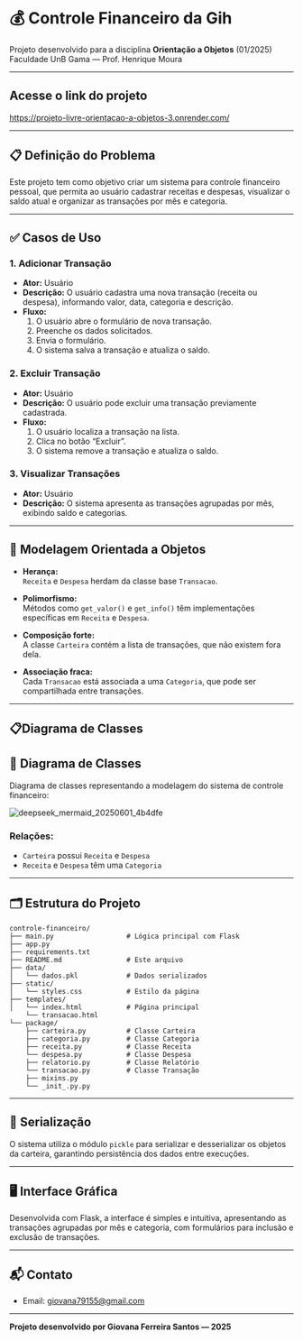 # 💰 Controle Financeiro da Gih

Projeto desenvolvido para a disciplina **Orientação a Objetos** (01/2025)  
Faculdade UnB Gama — Prof. Henrique Moura

---

## Acesse o link do projeto
https://projeto-livre-orientacao-a-objetos-3.onrender.com/

---

## 📋 Definição do Problema

Este projeto tem como objetivo criar um sistema para controle financeiro pessoal, que permita ao usuário cadastrar receitas e despesas, visualizar o saldo atual e organizar as transações por mês e categoria.

---

## ✅ Casos de Uso

### 1. Adicionar Transação
- **Ator:** Usuário
- **Descrição:** O usuário cadastra uma nova transação (receita ou despesa), informando valor, data, categoria e descrição.
- **Fluxo:**
  1. O usuário abre o formulário de nova transação.
  2. Preenche os dados solicitados.
  3. Envia o formulário.
  4. O sistema salva a transação e atualiza o saldo.

### 2. Excluir Transação
- **Ator:** Usuário
- **Descrição:** O usuário pode excluir uma transação previamente cadastrada.
- **Fluxo:**
  1. O usuário localiza a transação na lista.
  2. Clica no botão “Excluir”.
  3. O sistema remove a transação e atualiza o saldo.

### 3. Visualizar Transações
- **Ator:** Usuário
- **Descrição:** O sistema apresenta as transações agrupadas por mês, exibindo saldo e categorias.

---

## 🧠 Modelagem Orientada a Objetos

- **Herança:**  
  `Receita` e `Despesa` herdam da classe base `Transacao`.
  
- **Polimorfismo:**  
  Métodos como `get_valor()` e `get_info()` têm implementações específicas em `Receita` e `Despesa`.
  
- **Composição forte:**  
  A classe `Carteira` contém a lista de transações, que não existem fora dela.
  
- **Associação fraca:**  
  Cada `Transacao` está associada a uma `Categoria`, que pode ser compartilhada entre transações.

---

## 📋Diagrama de Classes

## 📘 Diagrama de Classes

Diagrama de classes representando a modelagem do sistema de controle financeiro:

![deepseek_mermaid_20250601_4b4dfe](https://github.com/user-attachments/assets/e27ff40f-0c94-42d7-ad9c-2851759edcde)


### Relações:
- `Carteira` possui `Receita` e `Despesa`
- `Receita` e `Despesa` têm uma `Categoria`


---

## 🗂 Estrutura do Projeto

```text
controle-financeiro/
├── main.py                  # Lógica principal com Flask
├── app.py
├── requirements.txt
├── README.md                # Este arquivo
├── data/
│   └── dados.pkl            # Dados serializados
├── static/
│   └── styles.css           # Estilo da página
├── templates/
│   └── index.html           # Página principal
    └── transacao.html         
└── package/
    ├── carteira.py          # Classe Carteira
    ├── categoria.py         # Classe Categoria
    ├── receita.py           # Classe Receita
    └── despesa.py           # Classe Despesa
    ├── relatorio.py         # Classe Relatório
    └── transacao.py         # Classe Transação
    ├── mixins.py            
    └── _init_.py.py         
```


---

## 💾 Serialização

O sistema utiliza o módulo `pickle` para serializar e desserializar os objetos da carteira, garantindo persistência dos dados entre execuções.

---

## 🖥 Interface Gráfica

Desenvolvida com Flask, a interface é simples e intuitiva, apresentando as transações agrupadas por mês e categoria, com formulários para inclusão e exclusão de transações.

---

## 📬 Contato

- Email: giovana79155@gmail.com  

---

**Projeto desenvolvido por Giovana Ferreira Santos — 2025**
